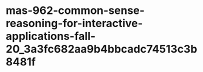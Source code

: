 # mas-962-common-sense-reasoning-for-interactive-applications-fall-20_3a3fc682aa9b4bbcadc74513c3b8481f
